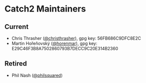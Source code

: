 <a id="top"></a>
# Catch2 Maintainers

## Current

* Chris Thrasher ([@christhrasher](https://github.com/ChrisThrasher)), gpg key: 56FB686C9DFC8E2C
* Martin Hořeňovský ([@horenmar](https://github.com/horenmar)), gpg key: E29C46F3B8A7502860793B7DECC9C20E314B2360

## Retired

* Phil Nash ([@philsquared](https://github.com/philsquared))
